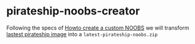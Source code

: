 # pirateship-noobs-creator

Following the specs of [Howto create a custom NOOBS](https://github.com/raspberrypi/noobs#how-to-create-a-custom-os-version) we will transform [lastest pirateship image](http://pirate.sh/latest-pirateship.img.gz) into a `latest-pirateship-noobs.zip`
